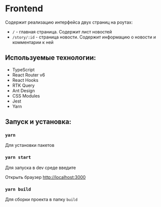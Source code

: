 # Frontend

Содержит реализацию интерфейса двух страниц на роутах:

- `/` - главная страница. Содержит лист новостей
- `/story/:id` - страница новости. Содержит информацию о новости и комментарии к ней

## Используемые технологии:

- TypeScript
- React Router v6
- React Hooks
- RTK Query
- Ant Design
- CSS Modules
- Jest
- Yarn

## Запуск и установка:

### `yarn`
Для установки пакетов

### `yarn start`
Для запуска в dev среде введите

Открыть браузер [http://localhost:3000](http://localhost:3000)

### `yarn build`
Для сборки проекта в папку `build`
